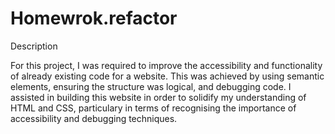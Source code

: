 # Homewrok.refactor

Description

For this project, I was required to improve the accessibility and functionality of already existing code for a website. This was achieved by using semantic elements, ensuring the structure was logical, and debugging code. I assisted in building this website in order to solidify my understanding of HTML and CSS, particulary in terms of recognising the importance of accessibility and debugging techniques. 